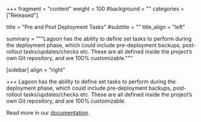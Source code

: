 +++
fragment = "content"
weight = 100
#background = ""
categories = ["Released"]

title = "Pre and Post Deployment Tasks"
#subtitle = ""
title_align = "left"

summary = """Lagoon has the ability to define set tasks to perform during the deployment phase, which could include pre-deployment backups, post-rollout tasks/updates/checks etc. These are all defined inside the project’s own Git repository, and are 100% customizable."""

[sidebar]
  align = "right"

+++
Lagoon has the ability to define set tasks to perform during the deployment phase, which could include pre-deployment backups, post-rollout tasks/updates/checks etc. These are all defined inside the project’s own Git repository, and are 100% customizable.

Read more in our [documentation](https://docs.lagoon.sh/lagoon/using-lagoon-the-basics/lagoon-yml#tasks).

